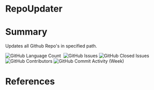 # RepoUpdater

# Summary
Updates all Github Repo's in specified path.

<div>
<img alt="GitHub Language Count" src="https://img.shields.io/github/languages/count/andykr1k/repoUpdater?&style=for-the-badge"/>
<img alt="" src="https://img.shields.io/github/repo-size/andykr1k/repoUpdater?&style=for-the-badge"/>
<img alt="GitHub Issues" src="https://img.shields.io/github/issues/andykr1k/repoUpdater?&style=for-the-badge"/>
<img alt="GitHub Closed Issues" src="https://img.shields.io/github/issues-closed/andykr1k/repoUpdater?&style=for-the-badge"/>
<img alt="GitHub Contributors" src="https://img.shields.io/github/contributors/andykr1k/repoUpdater?&style=for-the-badge"/>
<img alt="GitHub Commit Activity (Week)" src="https://img.shields.io/github/commit-activity/w/andykr1k/repoUpdater?&style=for-the-badge"/>
</div>

# References
